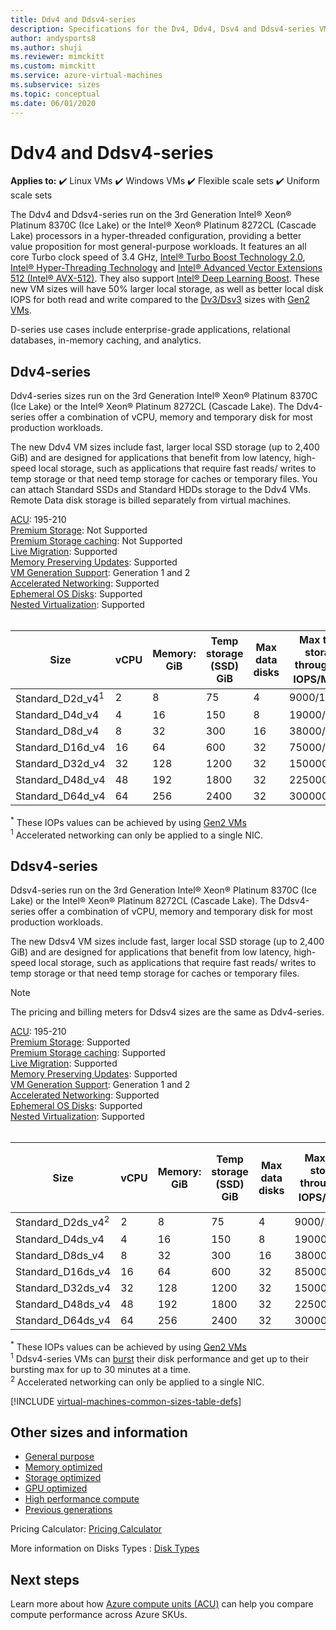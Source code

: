 ```yaml
---
title: Ddv4 and Ddsv4-series 
description: Specifications for the Dv4, Ddv4, Dsv4 and Ddsv4-series VMs.
author: andysports8
ms.author: shuji
ms.reviewer: mimckitt
ms.custom: mimckitt
ms.service: azure-virtual-machines
ms.subservice: sizes
ms.topic: conceptual
ms.date: 06/01/2020
---
```


# Ddv4 and Ddsv4-series

**Applies to:** :heavy_check_mark: Linux VMs :heavy_check_mark: Windows VMs :heavy_check_mark: Flexible scale sets :heavy_check_mark: Uniform scale sets

The Ddv4 and Ddsv4-series run on the 3rd Generation Intel® Xeon® Platinum 8370C (Ice Lake) or the Intel&reg; Xeon&reg; Platinum 8272CL (Cascade Lake) processors in a hyper-threaded configuration, providing a better value proposition for most general-purpose workloads. It features an all core Turbo clock speed of 3.4 GHz, [Intel&reg; Turbo Boost Technology 2.0](https://www.intel.com/content/www/us/en/architecture-and-technology/turbo-boost/turbo-boost-technology.html), [Intel&reg; Hyper-Threading Technology](https://www.intel.com/content/www/us/en/architecture-and-technology/hyper-threading/hyper-threading-technology.html) and [Intel&reg; Advanced Vector Extensions 512 (Intel&reg; AVX-512)](https://www.intel.com/content/www/us/en/architecture-and-technology/avx-512-overview.html). They also support [Intel&reg; Deep Learning Boost](https://software.intel.com/content/www/us/en/develop/topics/ai/deep-learning-boost.html). These new VM sizes will have 50% larger local storage, as well as better local disk IOPS for both read and write compared to the [Dv3/Dsv3](./dv3-dsv3-series.md) sizes with [Gen2 VMs](./generation-2.md).

D-series use cases include enterprise-grade applications, relational databases, in-memory caching, and analytics.

## Ddv4-series

Ddv4-series sizes run on the 3rd Generation Intel® Xeon® Platinum 8370C (Ice Lake) or the Intel&reg; Xeon&reg; Platinum 8272CL (Cascade Lake). The Ddv4-series offer a combination of vCPU, memory and temporary disk for most production workloads.

The new Ddv4 VM sizes include fast, larger local SSD storage (up to 2,400 GiB) and are designed for applications that benefit from low latency, high-speed local storage, such as applications that require fast reads/ writes to temp storage or that need temp storage for caches or temporary files. You can attach Standard SSDs and Standard HDDs storage to the Ddv4 VMs. Remote Data disk storage is billed separately from virtual machines.

[ACU](acu.md): 195-210<br>
[Premium Storage](premium-storage-performance.md): Not Supported<br>
[Premium Storage caching](premium-storage-performance.md): Not Supported<br>
[Live Migration](maintenance-and-updates.md): Supported<br>
[Memory Preserving Updates](maintenance-and-updates.md): Supported<br>
[VM Generation Support](generation-2.md): Generation 1 and 2<br>
[Accelerated Networking](../virtual-network/create-vm-accelerated-networking-cli.md): Supported<br>
[Ephemeral OS Disks](ephemeral-os-disks.md): Supported <br>
[Nested Virtualization](/virtualization/hyper-v-on-windows/user-guide/nested-virtualization): Supported <br>
<br> 

| Size | vCPU | Memory: GiB | Temp storage (SSD) GiB | Max data disks | Max temp storage throughput: IOPS/MBps<sup>*</sup> | Max NICs|Expected network bandwidth  (Mbps) |
|---|---|---|---|---|---|---|---|
| Standard_D2d_v4<sup>1</sup> | 2  | 8   | 75   | 4  | 9000/125    | 2 | 5000  |
| Standard_D4d_v4             | 4  | 16  | 150  | 8  | 19000/250   | 2 | 10000  |
| Standard_D8d_v4             | 8  | 32  | 300  | 16 | 38000/500   | 4 | 12500  |
| Standard_D16d_v4            | 16 | 64  | 600  | 32 | 75000/1000   | 8 | 12500  |
| Standard_D32d_v4            | 32 | 128 | 1200 | 32 | 150000/2000 | 8 | 16000 |
| Standard_D48d_v4            | 48 | 192 | 1800 | 32 | 225000/3000 | 8 | 24000 |
| Standard_D64d_v4            | 64 | 256 | 2400 | 32 | 300000/4000 | 8 | 30000 |




<sup>*</sup> These IOPs values can be achieved by using [Gen2 VMs](generation-2.md)<br>
<sup>1</sup> Accelerated networking can only be applied to a single NIC. 

## Ddsv4-series

Ddsv4-series run on the 3rd Generation Intel® Xeon® Platinum 8370C (Ice Lake) or the Intel&reg; Xeon&reg; Platinum 8272CL (Cascade Lake). The Ddsv4-series offer a combination of vCPU, memory and temporary disk for most production workloads.

The new Ddsv4 VM sizes include fast, larger local SSD storage (up to 2,400 GiB) and are designed for applications that benefit from low latency, high-speed local storage, such as applications that require fast reads/ writes to temp storage or that need temp storage for caches or temporary files. 

 > [!NOTE]
 >The pricing and billing meters for Ddsv4 sizes are the same as Ddv4-series.

[ACU](acu.md): 195-210<br>
[Premium Storage](premium-storage-performance.md): Supported<br>
[Premium Storage caching](premium-storage-performance.md): Supported<br>
[Live Migration](maintenance-and-updates.md): Supported<br>
[Memory Preserving Updates](maintenance-and-updates.md): Supported<br>
[VM Generation Support](generation-2.md): Generation 1 and 2<br>
[Accelerated Networking](../virtual-network/create-vm-accelerated-networking-cli.md): Supported<br>
[Ephemeral OS Disks](ephemeral-os-disks.md): Supported <br>
[Nested Virtualization](/virtualization/hyper-v-on-windows/user-guide/nested-virtualization): Supported <br>
<br> 

| Size | vCPU | Memory: GiB | Temp storage (SSD) GiB | Max data disks | Max temp storage throughput: IOPS/MBps<sup>*</sup> | Max uncached disk throughput: IOPS/MBps |  Max burst uncached disk throughput: IOPS/MBps<sup>1</sup> | Max NICs|Expected network bandwidth  (Mbps) |
|---|---|---|---|---|---|---|---|---|---|
| Standard_D2ds_v4<sup>2</sup> | 2  | 8   | 75   | 4  | 9000/125    | 3200/48    | 4000/200   | 2 | 5000  |
| Standard_D4ds_v4             | 4  | 16  | 150  | 8  | 19000/250   | 6400/96    | 8000/200   | 2 | 10000  |
| Standard_D8ds_v4             | 8  | 32  | 300  | 16 | 38000/500   | 12800/192  | 16000/400  | 4 | 12500  |
| Standard_D16ds_v4            | 16 | 64  | 600  | 32 | 85000/1000   | 25600/384  | 32000/800  | 8 | 12500  |
| Standard_D32ds_v4            | 32 | 128 | 1200 | 32 | 150000/2000 | 51200/768  | 64000/1600 | 8 | 16000 |
| Standard_D48ds_v4            | 48 | 192 | 1800 | 32 | 225000/3000 | 76800/1152 | 80000/2000 | 8 | 24000 |
| Standard_D64ds_v4            | 64 | 256 | 2400 | 32 | 300000/4000 | 80000/1200 | 80000/2000 | 8 | 30000 |

<sup>*</sup> These IOPs values can be achieved by using [Gen2 VMs](generation-2.md)<br>
<sup>1</sup>  Ddsv4-series VMs can [burst](./disk-bursting.md) their disk performance and get up to their bursting max for up to 30 minutes at a time.<br>
<sup>2</sup> Accelerated networking can only be applied to a single NIC. 

[!INCLUDE [virtual-machines-common-sizes-table-defs](../../includes/virtual-machines-common-sizes-table-defs.md)]

## Other sizes and information

- [General purpose](sizes-general.md)
- [Memory optimized](sizes-memory.md)
- [Storage optimized](sizes-storage.md)
- [GPU optimized](sizes-gpu.md)
- [High performance compute](sizes-hpc.md)
- [Previous generations](sizes-previous-gen.md)

Pricing Calculator: [Pricing Calculator](https://azure.microsoft.com/pricing/calculator/)

More information on Disks Types : [Disk Types](./disks-types.md#ultra-disks)


## Next steps

Learn more about how [Azure compute units (ACU)](acu.md) can help you compare compute performance across Azure SKUs.
